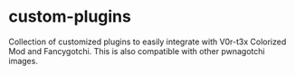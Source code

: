 # custom-plugins
Collection of customized plugins to easily integrate with V0r-t3x Colorized Mod and Fancygotchi. This is also compatible with other pwnagotchi images.
